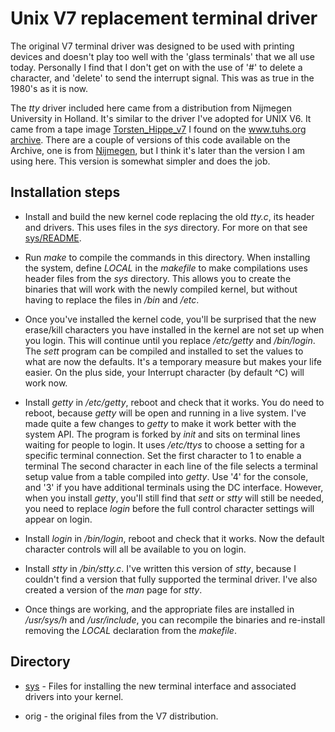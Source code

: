 # Unix V7 replacement terminal driver

The original V7 terminal driver was designed to be used with printing devices and doesn't play too well with the 'glass terminals' that we all use today. Personally I find that I don't get on with the use of '#' to delete a character, and 'delete' to send the interrupt signal. This was as true in the 1980's as it is now.

The _tty_ driver included here came from a distribution from Nijmegen University in Holland. It's similar  to the driver I've adopted for UNIX V6.  It came from a tape image [Torsten_Hippe_v7](https://www.tuhs.org/Archive/Distributions/Research/Torsten_Hippe_v7/)  I found on the [www.tuhs.org archive](https://www.tuhs.org/Archive). There are a couple of versions of this code available on the Archive, one is from [Nijmegen](https://www.tuhs.org/Archive/Distributions/Research/Nijmegen_v7/), but I think it's later than the version I am using here. This version is somewhat simpler and does the job.

## Installation steps

* Install and build the new kernel code replacing the old _tty.c_, its header and drivers. This uses files in the _sys_ directory. For more on that see [sys/README](sys).

* Run _make_ to compile the commands in this directory.  When installing the system, define _LOCAL_ in the _makefile_ to make compilations uses header files from the _sys_ directory. This allows you to create the binaries that will work with the newly compiled kernel, but without having to replace the files in _/bin_ and _/etc_.

*  Once you've installed the kernel code, you'll be surprised that the new erase/kill characters you have installed in the kernel are not set up when you login. This will continue until you replace _/etc/getty_ and _/bin/login_. The _sett_ program can be compiled and installed to set the values to what are now the defaults. It's a temporary measure but makes your life easier. On the plus side, your Interrupt character (by default ^C) will work now.

* Install _getty_ in _/etc/getty_,  reboot and check that it works. You do need to reboot, because _getty_ will be open and running in a live system. I've made quite a few changes to _getty_ to make it work better with the system API. The program is forked by _init_ and sits on terminal lines waiting for people to login. It uses _/etc/ttys_ to choose a setting for a specific terminal connection. Set the first character to 1 to enable a terminal The second character in each line of the file selects a terminal setup value from a table compiled into _getty_. Use '4' for the console, and '3' if you have additional terminals using the DC interface. However, when you install _getty_, you'll still find that _sett_ or _stty_ will still be needed, you need to replace _login_ before the full control character settings will appear on login.

* Install _login_ in  _/bin/login_,  reboot and check that it works. Now the default character controls will all be available to you on login.

* Install _stty_ in _/bin/stty.c_. I've written this version of _stty_,  because I couldn't find a version that fully supported the terminal driver. I've also created a version of the _man_ page for _stty_.

* Once things are working, and the appropriate files are installed in _/usr/sys/h_ and _/usr/include_, you can recompile the binaries and re-install removing the _LOCAL_ declaration from  the _makefile_.

## Directory

* [sys](sys) - Files for installing the new terminal interface and associated drivers into your kernel.

* orig - the original files from the V7 distribution.
